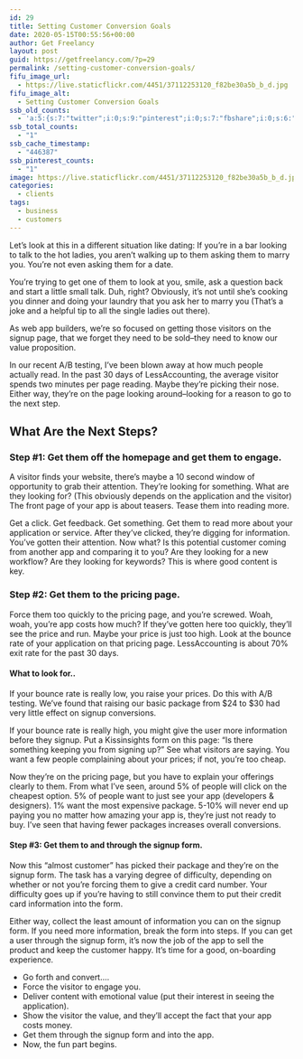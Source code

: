 ```yaml
---
id: 29
title: Setting Customer Conversion Goals
date: 2020-05-15T00:55:56+00:00
author: Get Freelancy
layout: post
guid: https://getfreelancy.com/?p=29
permalink: /setting-customer-conversion-goals/
fifu_image_url:
  - https://live.staticflickr.com/4451/37112253120_f82be30a5b_b_d.jpg
fifu_image_alt:
  - Setting Customer Conversion Goals
ssb_old_counts:
  - 'a:5:{s:7:"twitter";i:0;s:9:"pinterest";i:0;s:7:"fbshare";i:0;s:6:"reddit";i:0;s:6:"tumblr";i:0;}'
ssb_total_counts:
  - "1"
ssb_cache_timestamp:
  - "446387"
ssb_pinterest_counts:
  - "1"
image: https://live.staticflickr.com/4451/37112253120_f82be30a5b_b_d.jpg
categories:
  - clients
tags:
  - business
  - customers
---
```

Let&#8217;s look at this in a different situation like dating: If you&#8217;re in a bar looking to talk to the hot ladies, you aren&#8217;t walking up to them asking them to marry you. You&#8217;re not even asking them for a date.

You&#8217;re trying to get one of them to look at you, smile, ask a question back and start a little small talk. Duh, right? Obviously, it&#8217;s not until she&#8217;s cooking you dinner and doing your laundry that you ask her to marry you (That&#8217;s a joke and a helpful tip to all the single ladies out there).

As web app builders, we&#8217;re so focused on getting those visitors on the signup page, that we forget they need to be sold&#8211;they need to know our value proposition.

In our recent A/B testing, I&#8217;ve been blown away at how much people actually read. In the past 30 days of LessAccounting, the average visitor spends two minutes per page reading. Maybe they&#8217;re picking their nose. Either way, they&#8217;re on the page looking around&#8211;looking for a reason to go to the next step.

## 

## What Are the Next Steps?

### 

### Step #1: Get them off the homepage and get them to engage.

A visitor finds your website, there&#8217;s maybe a 10 second window of opportunity to grab their attention. They&#8217;re looking for something. What are they looking for? (This obviously depends on the application and the visitor) The front page of your app is about teasers. Tease them into reading more.

Get a click. Get feedback. Get something. Get them to read more about your application or service. After they&#8217;ve clicked, they&#8217;re digging for information. You&#8217;ve gotten their attention. Now what? Is this potential customer coming from another app and comparing it to you? Are they looking for a new workflow? Are they looking for keywords? This is where good content is key.

### 

### Step #2: Get them to the pricing page.

Force them too quickly to the pricing page, and you&#8217;re screwed. Woah, woah, you&#8217;re app costs how much? If they&#8217;ve gotten here too quickly, they&#8217;ll see the price and run. Maybe your price is just too high. Look at the bounce rate of your application on that pricing page. LessAccounting is about 70% exit rate for the past 30 days.

#### 

#### What to look for..

If your bounce rate is really low, you raise your prices. Do this with A/B testing. We&#8217;ve found that raising our basic package from $24 to $30 had very little effect on signup conversions.

If your bounce rate is really high, you might give the user more information before they signup. Put a Kissinsights form on this page: &#8220;Is there something keeping you from signing up?&#8221; See what visitors are saying. You want a few people complaining about your prices; if not, you&#8217;re too cheap.

Now they&#8217;re on the pricing page, but you have to explain your offerings clearly to them. From what I&#8217;ve seen, around 5% of people will click on the cheapest option. 5% of people want to just see your app (developers & designers). 1% want the most expensive package. 5-10% will never end up paying you no matter how amazing your app is, they&#8217;re just not ready to buy. I&#8217;ve seen that having fewer packages increases overall conversions.

#### 

#### Step #3: Get them to and through the signup form.

Now this &#8220;almost customer&#8221; has picked their package and they&#8217;re on the signup form. The task has a varying degree of difficulty, depending on whether or not you&#8217;re forcing them to give a credit card number. Your difficulty goes up if you&#8217;re having to still convince them to put their credit card information into the form.

Either way, collect the least amount of information you can on the signup form. If you need more information, break the form into steps. If you can get a user through the signup form, it&#8217;s now the job of the app to sell the product and keep the customer happy. It&#8217;s time for a good, on-boarding experience.

  * Go forth and convert&#8230;.
  * Force the visitor to engage you.
  * Deliver content with emotional value (put their interest in seeing the application).
  * Show the visitor the value, and they&#8217;ll accept the fact that your app costs money.
  * Get them through the signup form and into the app.
  * Now, the fun part begins.
